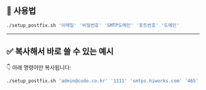 ## 📌 사용법

```bash
./setup_postfix.sh '이메일' '비밀번호' 'SMTP도메인' '포트번호' '도메인'
```

---

## ✅ 복사해서 바로 쓸 수 있는 예시

👇 아래 명령어만 복사됩니다:

```bash
./setup_postfix.sh 'admin@cudo.co.kr' '1111' 'smtps.hiworks.com' '465' 'pce.cudo.co.kr'
```
